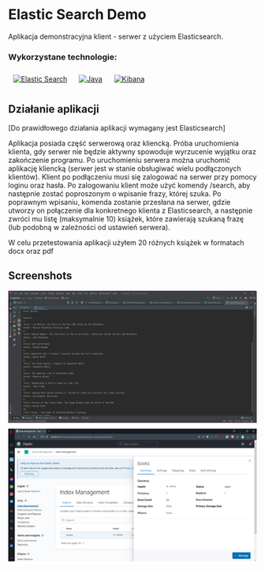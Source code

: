 # Elastic Search Demo

Aplikacja demonstracyjna klient - serwer z użyciem Elasticsearch. 

### Wykorzystane technologie:
<div>  
<a href="https://www.elastic.co/" target="_blank"><img style="margin: 10px" src="https://profilinator.rishav.dev/skills-assets/elasticsearch.png" alt="Elastic Search" height="50" /></a>  
<a href="https://www.java.com/" target="_blank"><img style="margin: 10px" src="https://profilinator.rishav.dev/skills-assets/java-original-wordmark.svg" alt="Java" height="50" /></a>   
<a href="https://www.elastic.co/kibana/" target="_blank"><img style="margin: 10px" src="https://profilinator.rishav.dev/skills-assets/kibana.png" alt="Kibana" height="50" /></a>  
</div>


## Działanie aplikacji
[Do prawidłowego działania aplikacji wymagany jest Elasticsearch]

Aplikacja posiada część serwerową oraz kliencką. Próba uruchomienia klienta, gdy serwer nie będzie aktywny spowoduje wyrzucenie wyjątku oraz zakończenie programu. Po uruchomieniu serwera można uruchomić aplikację kliencką (serwer jest w stanie obsługiwać wielu podłączonych klientów). Klient po podłączeniu musi się zalogować na serwer przy pomocy loginu oraz hasła. Po zalogowaniu klient może użyć komendy /search, aby następnie zostać poproszonym o wpisanie frazy, której szuka. Po poprawnym wpisaniu, komenda zostanie przesłana na serwer, gdzie utworzy on połączenie dla konkretnego klienta z Elasticsearch, a następnie zwróci mu listę (maksymalnie 10) książek, które zawierają szukaną frazę (lub podobną w zależności od ustawień serwera).

W celu przetestowania aplikacji użyłem 20 różnych książek w formatach docx oraz pdf

## Screenshots
![App Screenshot](screenshots/screen1.png)
![App Screenshot](screenshots/screen2.png)